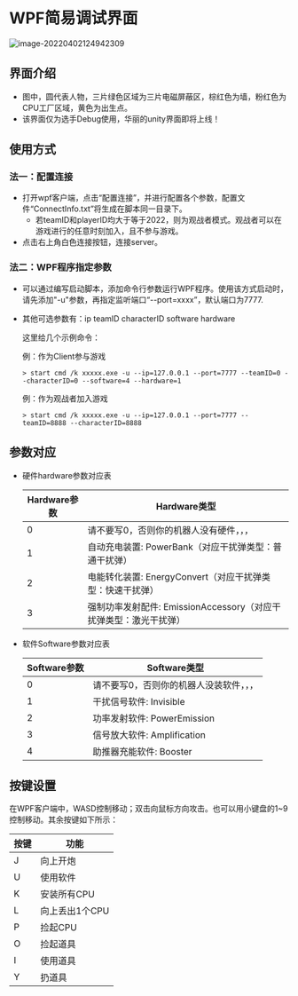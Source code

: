 # WPF简易调试界面

![image-20220402124942309](C:/Users/admin/AppData/Roaming/Typora/typora-user-images/image-20220402124942309.png)

## 界面介绍

- 图中，圆代表人物，三片绿色区域为三片电磁屏蔽区，棕红色为墙，粉红色为CPU工厂区域，黄色为出生点。
- 该界面仅为选手Debug使用，华丽的unity界面即将上线！

## 使用方式

### 法一：配置连接

- 打开wpf客户端，点击“配置连接”，并进行配置各个参数，配置文件“ConnectInfo.txt”将生成在脚本同一目录下。
  - 若teamID和playerID均大于等于2022，则为观战者模式。观战者可以在游戏进行的任意时刻加入，且不参与游戏。
- 点击右上角白色连接按钮，连接server。

### 法二：WPF程序指定参数

- 可以通过编写启动脚本，添加命令行参数运行WPF程序。使用该方式启动时，请先添加"-u"参数，再指定监听端口“--port=xxxx”，默认端口为7777.

- 其他可选参数有：ip teamID characterID software hardware

  这里给几个示例命令：

  例：作为Client参与游戏

  ~~~shell
  > start cmd /k xxxxx.exe -u --ip=127.0.0.1 --port=7777 --teamID=0 --characterID=0 --software=4 --hardware=1  
  ~~~

  例：作为观战者加入游戏

  ~~~shell
  > start cmd /k xxxxx.exe -u --ip=127.0.0.1 --port=7777 --teamID=8888 --characterID=8888
  ~~~

## 参数对应

- 硬件hardware参数对应表

  | Hardware参数 | Hardware类型                                                 |
  | ------------ | ------------------------------------------------------------ |
  | 0            | 请不要写0，否则你的机器人没有硬件，，，                      |
  | 1            | 自动充电装置: PowerBank（对应干扰弹类型：普通干扰弹）        |
  | 2            | 电能转化装置: EnergyConvert（对应干扰弹类型：快速干扰弹）    |
  | 3            | 强制功率发射配件: EmissionAccessory（对应干扰弹类型：激光干扰弹） |

- 软件Software参数对应表

  | Software参数 | Software类型                            |
  | ------------ | --------------------------------------- |
  | 0            | 请不要写0，否则你的机器人没装软件，，， |
  | 1            | 干扰信号软件: Invisible                 |
  | 2            | 功率发射软件: PowerEmission             |
  | 3            | 信号放大软件: Amplification             |
  | 4            | 助推器充能软件: Booster                 |

## 按键设置

在WPF客户端中，WASD控制移动；双击向鼠标方向攻击。也可以用小键盘的1~9控制移动。其余按键如下所示：

| 按键 | 功能           |
| ---- | -------------- |
| J    | 向上开炮       |
| U    | 使用软件       |
| K    | 安装所有CPU    |
| L    | 向上丢出1个CPU |
| P    | 捡起CPU        |
| O    | 捡起道具       |
| I    | 使用道具       |
| Y    | 扔道具         |